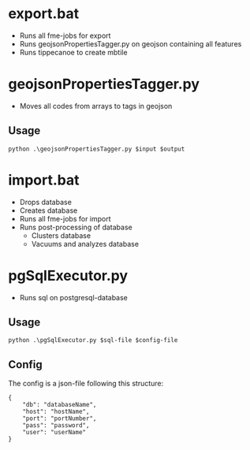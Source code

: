 # export.bat
* Runs all fme-jobs for export
* Runs geojsonPropertiesTagger.py on geojson containing all features
* Runs tippecanoe to create mbtile
# geojsonPropertiesTagger.py
* Moves all codes from arrays to tags in geojson
## Usage
```python .\geojsonPropertiesTagger.py $input $output```
# import.bat
* Drops database
* Creates database
* Runs all fme-jobs for import
* Runs post-processing of database
  * Clusters database
  * Vacuums and analyzes database
# pgSqlExecutor.py
* Runs sql on postgresql-database
## Usage
```python .\pgSqlExecutor.py $sql-file $config-file```
## Config
The config is a json-file following this structure:
```
{
    "db": "databaseName",
    "host": "hostName",
    "port": "portNumber",
    "pass": "password",
    "user": "userName"
}
```
